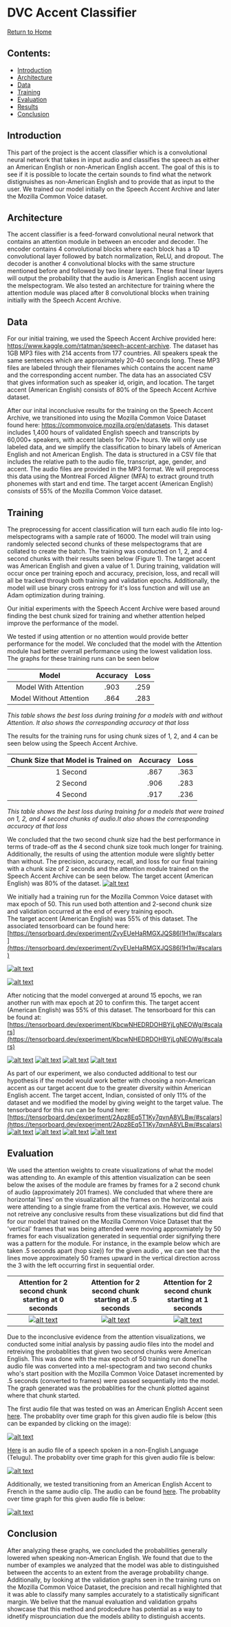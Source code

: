 # DVC Accent Classifier
[Return to Home](index.md)
## Contents:
- [Introduction](#introduction)
- [Architecture](#architecture)
- [Data](#data)
- [Training](#training)
- [Evaluation](#evaluation)
- [Results](#results)
- [Conclusion](#conclusion)


## Introduction
This part of the project is the accent classifier which  is a convolutional neural network that takes in input audio and classifies the speech as either an American English or non-American English accent. The goal of this is to see
if it is possible to locate the certain sounds to find what the network distignuishes as non-American English and to provide that as input to the user. We trained our model initially on the Speech Accent Archive and later the Mozilla Common Voice dataset.

## Architecture
The accent classifier is a feed-forward convolutional neural network that contains an attention module in between an encoder and decoder. The encoder contains 4 convolutional blocks where each block has a 1D convolutional layer followed by batch normalization, ReLU, and dropout. The decoder is another 4 convolutional blocks with the same structure mentioned before and followed by two linear layers. These final linear layers will output the probability that the audio is American English accent using the melspectogram. We also tested an architecture for training where the attention module was placed after 8 convolutional blocks when training initially with the Speech Accent Archive.

## Data
For our initial training, we used the Speech Accent Archive provided here: https://www.kaggle.com/rtatman/speech-accent-archive. The dataset has 1GB MP3 files with 214 accents from 177 countries. All speakers speak the same sentences which are approximately 20-40 seconds long. These MP3 files are labeled through their filenames which contains the accent name and the corresponding accent number. The data has an associated CSV that gives information such as speaker id, origin, and location.
The target accent (American English) consists of 80% of the Speech Accent Acrhive dataset.

After our inital inconclusive results for the training on the Speech Accent Archive, we transitioned into using the Mozilla Common Voice Dataset found here: https://commonvoice.mozilla.org/en/datasets. 
This dataset includes 1,400 hours of validated English speech and transcripts by 60,000+ speakers, with accent labels for 700+ hours. We will only use labeled data, and we simplify the classification to binary labels of American English and not American English. The data is structured in a CSV file that includes the relative path to the audio file, transcript, age, gender, and accent. The audio files are provided in the MP3 format. We will preprocess this data using the Montreal Forced Aligner (MFA) to extract ground truth phonemes with start and end time.
The target accent (American English) consists of 55% of the Mozilla Common Voice dataset.
## Training
 The preprocessing for accent classification will turn each audio file into log-melspectograms with a sample rate of 16000. The model will train using randomly selected second chunks of these melspectograms that are collated to create the batch. The training was conducted on 1, 2, and 4 second chunks with their results seen below (Figure 1). The target accent was American English and given a value of 1. During training, validation will occur once per training epoch and accuracy, precision, loss, and recall will all be tracked through both training and validation epochs. Additionally, the model will use binary cross entropy for it's loss function and will use an Adam optimization during training.

Our initial experiments with the Speech Accent Archive were based around finding the best chunk sized for training and whether attention helped improve the performance of the model. 


We tested if using attention or no attention would provide better performance for the model. 
We concluded that the model with the Attention module had better overrall performance using the lowest validation loss. The graphs for these training runs can be seen below


| Model | Accuracy| Loss | 
|:-----:|:------:|:--------:|
|Model With Attention|.903| .259|
|Model Without Attention|.864|.283|

*This table shows the best loss during training for a models  with  and  without  Attention.   It  also  shows  the  corresponding accuracy at that loss*

The results for the training runs for using chunk sizes of 1, 2, and 4 can be seen below using the Speech Accent Archive. 

| Chunk Size that Model is Trained on| Accuracy| Loss | 
|:-----:|:------:|:--------:|
|1 Second|.867| .363|
|2 Second|.906|.283|
|4 Second|.917|.236|

*This table shows the best loss during training for a models that were trained on 1, 2, and 4 second chunks of audio.It also shows the corresponding accuracy at that loss*

We concluded that the two second chunk size had the best performance in terms of trade-off as the 4 second chunk size took much longer for training. Additionally, the results of using the attention module were slightly better than without. The precision, accuracy, recall, and loss for our final training with a chunk size of 2 seconds and the attention module trained on the Speech Accent Archive can be seen below. 
The target accent (American English) was 80% of the dataset.
[![alt text](images/accent-c/recall.png)](iimages/accent-c/recall.png)


We initially had a training run for the Mozilla Common Voice dataset with max epoch of 50. This run used both attention and 2-second chunk size and validation occurred at the end of every training epoch.  
The target accent (American English) was 55% of this dataset.
The associated tensorboard can be found here: [https://tensorboard.dev/experiment/ZvyEUeHaRMGXJQS86l1H1w/#scalars](https://tensorboard.dev/experiment/ZvyEUeHaRMGXJQS86l1H1w/#scalars)

[![alt text](images/accent-c/50epoch.png)](images/accent-c/50epoch.png)

[![alt text](https://i.imgur.com/AEfY3C1.png)](https://i.imgur.com/AEfY3C1.png)

After noticing that the model converged at around 15 epochs, we ran another run with max epoch at 20 to confirm this.
The target accent (American English) was 55% of this dataset.
The tensorboard for this can be found at: [https://tensorboard.dev/experiment/KbcwNHEDRDOHBYjLgNEOWg/#scalars](https://tensorboard.dev/experiment/KbcwNHEDRDOHBYjLgNEOWg/#scalars)

[![alt text](https://i.imgur.com/Lo7v36S.png)](https://i.imgur.com/Lo7v36S.png)
[![alt text](https://i.imgur.com/Bq0pqyS.png)](https://i.imgur.com/Bq0pqyS.png)
[![alt text](https://i.imgur.com/QUCFSW1.png)](https://i.imgur.com/QUCFSW1.png)
[![alt text](https://i.imgur.com/BQ5P3gP.png)](https://i.imgur.com/BQ5P3gP.png)



 As part of our experiment, we also conducted additional to test our hypothesis if the model would work better with choosing a non-American accent as our target accent due to the greater diversity within American English accent.
The target accent, Indian, consisted of only 11% of the dataset and we modified the model by giving weight to the target value. 
The tensorboard for this run can be found here: [https://tensorboard.dev/experiment/2Apz8Eq5T1Ky7qvnA8VLBw/#scalars](https://tensorboard.dev/experiment/2Apz8Eq5T1Ky7qvnA8VLBw/#scalars)
[![alt text](https://i.imgur.com/WUxEINh.png)](https://i.imgur.com/WUxEINh.png)
[![alt text](https://i.imgur.com/E0JXlVh.png)](https://i.imgur.com/E0JXlVh.png)
[![alt text](https://i.imgur.com/BbIoGad.png)](https://i.imgur.com/BbIoGad.png)
[![alt text](https://i.imgur.com/0uk94Ay.png)](https://i.imgur.com/0uk94Ay.png)

## Evaluation



We used the attention weights to create visualizations of what the model was attending to. An example of this attention visualization can be seen below the axises of the module are frames by frames for a 2 second chunk of audio (approximately 201 frames). We concluded that where there are horizontal 'lines' on the visualization all the frames on the horizontal axis were attending to a single frame from the vertical axis. 
However, we could not retreive any conclusive results from these visualizations but did find that for our model that trained on the Mozilla Common Voice Dataset that the 'vertical' frames that was being attended were moving approxmiately by 50 frames for each visualization generated in sequential order signifying there was a pattern for the module. For instance, in the example below which are taken .5 seconds apart (hop size)) for the given audio , we can see that the lines move approximately 50 frames upward in the vertical direction across the 3 with the left occurring first in sequential order.

| Attention for 2 second chunk starting at 0 seconds| Attention for 2 second chunk starting at .5 seconds| Attention for 2 second chunk starting at 1 seconds | 
|:-----:|:------:|:--------:|
|[![alt text](https://i.imgur.com/g4t3WVw.png)](https://i.imgur.com/g4t3WVw.png)|[![alt text](https://i.imgur.com/MZEVm9Q.png)](https://i.imgur.com/MZEVm9Q.png)| [![alt text](https://i.imgur.com/J29zeeB.png)](https://i.imgur.com/J29zeeB.png)




Due to the inconclusive evidence from the attention visualizations, we 
conducted some initial analysis by passing audio files into the model and retreiving the probablities 
that given two second chunks were American English. This was done with the max epoch of 50 training run doneThe audio file was converted into a mel-spectogram and two second chunks who's start position
with the Mozilla Common Voice Dataset
incremented by .5 seconds (converted to frames) were passed sequentially into the model. The graph generated was the probablities for the chunk plotted against where that 
chunk started. 

The first audio file that was  tested on was an American English Accent seen [here](audio/ShortEnglish.mp3).
The probablity over time graph for this given audio file is below (this can be expanded by clicking on the image):

[![alt text](https://i.imgur.com/ypIlWHF.png)](https://i.imgur.com/ypIlWHF.png)


[Here](audio/TeluguTrue.mp3) is an audio file of a speech spoken in a non-English Language (Telugu). The probablity over time graph for this given audio file is below:

[![alt text](https://i.imgur.com/jgyXSCo.png)](https://i.imgur.com/jgyXSCo.png)



Additionally, we tested transitioning from an American English Accent to French in the same audio clip. The audio can be found [here](audio/EngFrench.mp3).
The probablity over time graph for this given audio file is below:

[![alt text](https://i.imgur.com/qBsYcS2.png)](https://i.imgur.com/qBsYcS2.png)



## Conclusion
After analyzing these graphs, we concluded the probabilities generally lowered when speaking non-American English. We found that due to the number of examples we analyzed that the model was able to distinguished between the accents to an extent from the average probability change. 
Additionally, by looking at the validation graphs seen in the training runs on the Mozilla Common Voice Dataset,
 the precision and recall highlighted that it was able to classify many samples accurately to a statistically significant margin.
We belive that the manual evaluation and validation grpahs showcase that this method and prodcedure has potential as a way to idnetify misprounciation due 
the models ability to distinguish accents.